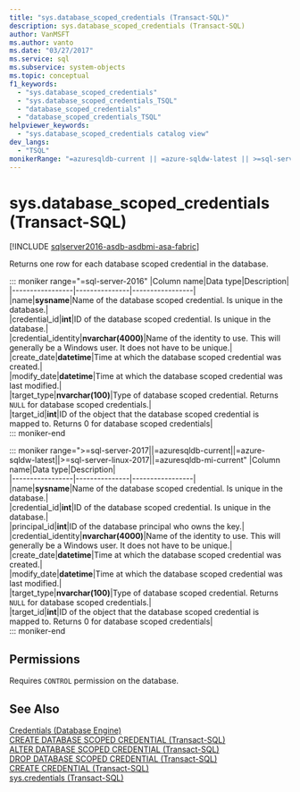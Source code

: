 ```yaml
---
title: "sys.database_scoped_credentials (Transact-SQL)"
description: sys.database_scoped_credentials (Transact-SQL)
author: VanMSFT
ms.author: vanto
ms.date: "03/27/2017"
ms.service: sql
ms.subservice: system-objects
ms.topic: conceptual
f1_keywords:
  - "sys.database_scoped_credentials"
  - "sys.database_scoped_credentials_TSQL"
  - "database_scoped_credentials"
  - "database_scoped_credentials_TSQL"
helpviewer_keywords:
  - "sys.database_scoped_credentials catalog view"
dev_langs:
  - "TSQL"
monikerRange: "=azuresqldb-current || =azure-sqldw-latest || >=sql-server-2016 || >=sql-server-linux-2017 || =azuresqldb-mi-current || =fabric"
---
```

# sys.database_scoped_credentials (Transact-SQL)
[!INCLUDE [sqlserver2016-asdb-asdbmi-asa-fabric](../../includes/applies-to-version/sqlserver2016-asdb-asdbmi-asa-fabricsqldb.md)]

  Returns one row for each database scoped credential in the database.  
  
::: moniker range="=sql-server-2016"
|Column name|Data type|Description|  
|-----------------|---------------|-----------------|  
|name|**sysname**|Name of the database scoped credential. Is unique in the database.|  
|credential_id|**int**|ID of the database scoped credential. Is unique in the database.|  
|credential_identity|**nvarchar(4000)**|Name of the identity to use. This will generally be a Windows user. It does not have to be unique.|  
|create_date|**datetime**|Time at which the database scoped credential was created.|  
|modify_date|**datetime**|Time at which the database scoped credential was last modified.|  
|target_type|**nvarchar(100)**|Type of database scoped credential. Returns `NULL` for database scoped credentials.|  
|target_id|**int**|ID of the object that the database scoped credential is mapped to. Returns 0 for database scoped credentials|  
::: moniker-end
  
::: moniker range=">=sql-server-2017||=azuresqldb-current||=azure-sqldw-latest||>=sql-server-linux-2017||=azuresqldb-mi-current"
|Column name|Data type|Description|  
|-----------------|---------------|-----------------|  
|name|**sysname**|Name of the database scoped credential. Is unique in the database.|  
|credential_id|**int**|ID of the database scoped credential. Is unique in the database.|  
|principal_id|**int**|ID of the database principal who owns the key.|  
|credential_identity|**nvarchar(4000)**|Name of the identity to use. This will generally be a Windows user. It does not have to be unique.|  
|create_date|**datetime**|Time at which the database scoped credential was created.|  
|modify_date|**datetime**|Time at which the database scoped credential was last modified.|  
|target_type|**nvarchar(100)**|Type of database scoped credential. Returns `NULL` for database scoped credentials.|  
|target_id|**int**|ID of the object that the database scoped credential is mapped to. Returns 0 for database scoped credentials|  
::: moniker-end

## Permissions  
 Requires `CONTROL` permission on the database.  
  
## See Also  
 [Credentials &#40;Database Engine&#41;](../../relational-databases/security/authentication-access/credentials-database-engine.md)   
 [CREATE DATABASE SCOPED CREDENTIAL &#40;Transact-SQL&#41;](../../t-sql/statements/create-database-scoped-credential-transact-sql.md)   
 [ALTER DATABASE SCOPED CREDENTIAL &#40;Transact-SQL&#41;](../../t-sql/statements/alter-database-scoped-credential-transact-sql.md)   
 [DROP DATABASE SCOPED CREDENTIAL &#40;Transact-SQL&#41;](../../t-sql/statements/drop-database-scoped-credential-transact-sql.md)   
 [CREATE CREDENTIAL &#40;Transact-SQL&#41;](../../t-sql/statements/create-credential-transact-sql.md)   
 [sys.credentials &#40;Transact-SQL&#41;](../../relational-databases/system-catalog-views/sys-credentials-transact-sql.md)  
  
  
